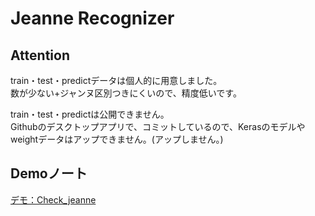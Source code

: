 # Jeanne Recognizer

## Attention
train・test・predictデータは個人的に用意しました。  
数が少ない+ジャンヌ区別つきにくいので、精度低いです。  

train・test・predictは公開できません。  
Githubのデスクトップアプリで、コミットしているので、Kerasのモデルやweightデータはアップできません。(アップしません。)  

## Demoノート
[デモ：Check_jeanne](./md_check_jeanne/check_jeanne.md)  

